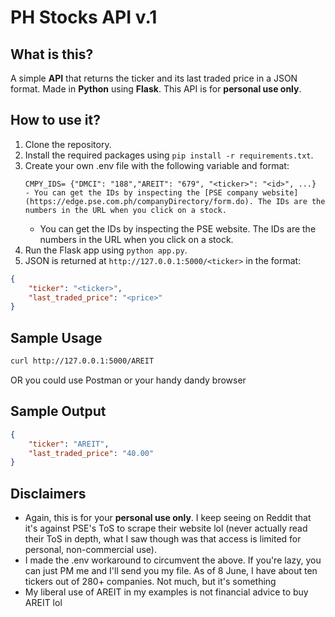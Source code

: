 # PH Stocks API v.1

## What is this?
A simple **API** that returns the ticker and its last traded price in a JSON format. Made in **Python** using **Flask**. This API is for **personal use only**.

## How to use it?
1. Clone the repository.
2. Install the required packages using `pip install -r requirements.txt`.
3. Create your own .env file with the following variable and format:
    ```env
    CMPY_IDS= {"DMCI": "188","AREIT": "679", "<ticker>": "<id>", ...}
    - You can get the IDs by inspecting the [PSE company website](https://edge.pse.com.ph/companyDirectory/form.do). The IDs are the numbers in the URL when you click on a stock.
    ```
    - You can get the IDs by inspecting the PSE website. The IDs are the numbers in the URL when you click on a stock.
4. Run the Flask app using `python app.py`.
5. JSON is returned at `http://127.0.0.1:5000/<ticker>` in the format:
```json
{
    "ticker": "<ticker>",
    "last_traded_price": "<price>"
}
```
## Sample Usage
```bash
curl http://127.0.0.1:5000/AREIT
```
OR you could use Postman or your handy dandy browser

## Sample Output
```json
{
    "ticker": "AREIT",
    "last_traded_price": "40.00"
}
```

## Disclaimers
- Again, this is for your **personal use only**. I keep seeing on Reddit that it's against PSE's ToS to scrape their website lol (never actually read their ToS in depth, what I saw though was that access is limited for personal, non-commercial use).
- I made the .env workaround to circumvent the above. If you're lazy, you can just PM me and I'll send you my file. As of 8 June, I have about ten tickers out of 280+ companies. Not much, but it's something
- My liberal use of AREIT in my examples is not financial advice to buy AREIT lol
